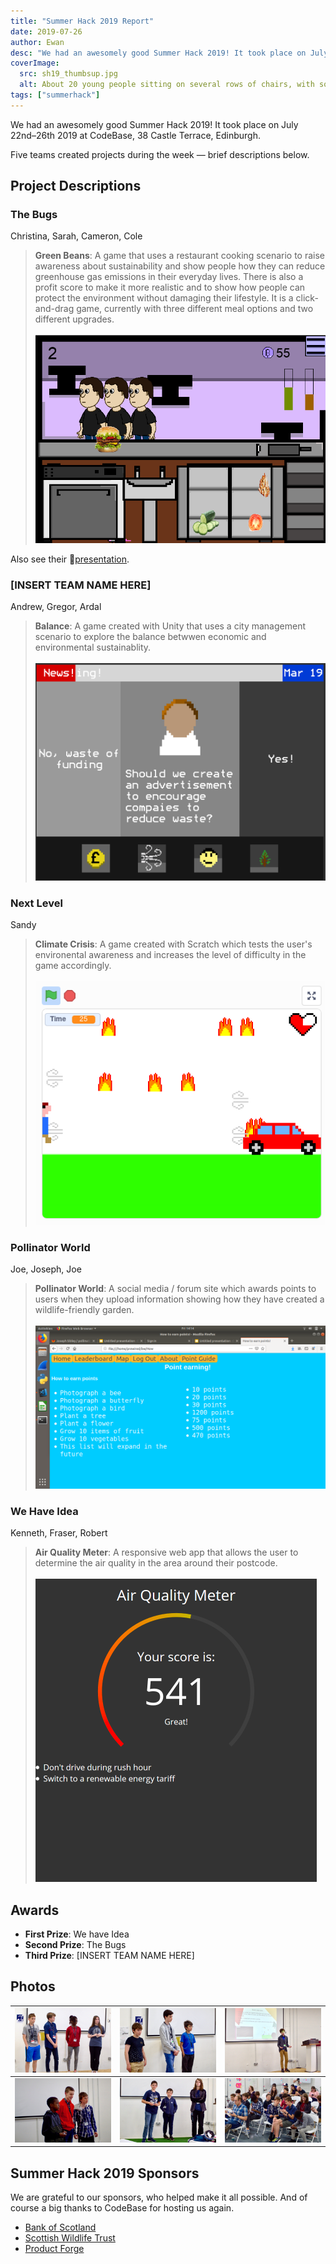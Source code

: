 ```yaml
---
title: "Summer Hack 2019 Report"
date: 2019-07-26
author: Ewan
desc: "We had an awesomely good Summer Hack 2019! It took place on July 22nd-26th 2019 at CodeBase."
coverImage:
  src: sh19_thumbsup.jpg
  alt: About 20 young people sitting on several rows of chairs, with some looking at a laptop together and one giving a thumbs up to the camera
tags: ["summerhack"]
---
```


We had an awesomely good Summer Hack 2019! It took place on July 22nd&ndash;26th 2019 at CodeBase, 38 Castle Terrace, Edinburgh.

Five teams created projects during the week &mdash; brief descriptions below.

## Project Descriptions

### The Bugs

Christina, Sarah, Cameron, Cole

> **Green Beans**: A game that uses a restaurant cooking scenario to raise awareness about sustainability and show people how they can reduce greenhouse gas emissions in their everyday lives.
There is also a profit score to make it more realistic and to show how people can protect the environment without damaging their lifestyle.
It is a click-and-drag game, currently with three different meal options and two different upgrades.
> <br><br>
> ![The Bugs](../assets/projects/sh19_thebugs.png)

Also see their 📄[presentation](/projects/sh19_The_Bugs.pdf).

### [INSERT TEAM NAME HERE]

Andrew, Gregor, Ardal

> **Balance**: A game created with Unity that uses a city management scenario to explore the balance betwwen economic and environmental sustainablity.
> <br><br>
> ![\[INSERT TEAM NAME HERE\]](../assets/projects/sh19_insertteamnamehere.png)

### Next Level

Sandy

> **Climate Crisis**: A game created with Scratch which tests the user's environental awareness and increases the level of difficulty in the game accordingly.
> <br><br>
> ![Next Level](../assets/projects/sh19_nextlevel.png)

### Pollinator World

Joe, Joseph, Joe

> **Pollinator World**: A social media / forum site which awards points to users when they  upload information showing how they have created a wildlife-friendly garden.
> <br><br>
> ![Pollinator World](../assets/projects/sh19_pollinatorworld.png)

### We Have Idea

Kenneth, Fraser, Robert

> **Air Quality Meter**: A responsive web app that allows the user to determine the air quality in the area around their postcode.
> <br><br>
> ![We Have Idea](../assets/projects/sh19_wehaveidea.png)

</div>

## Awards

* **First Prize**: We have Idea
* **Second Prize**: The Bugs
* **Third Prize**: [INSERT TEAM NAME HERE]

## Photos

| ![The Bugs](../assets/photos/sh19_thebugs.jpg) | ![\[INSERT TEAM NAME HERE\]](../assets/photos/sh19_insertteamnamehere.jpg) | ![Next Level](../assets/photos/sh19_nextlevel.jpg) |
| --- | --- | --- |
| ![Pollinator World](../assets/photos/sh19_pollinatorworld.jpg) | ![We Have Idea](../assets/photos/sh19_wehaveidea.jpg) | ![All participants, waiting on the presentations to begin](../assets/photos/sh19_chatting.jpg) |

## Summer Hack 2019 Sponsors

We are grateful to our sponsors, who helped make it all possible. And of course a big thanks to CodeBase for hosting us again.

* [Bank of Scotland](https://bankofscotland.co.uk/)
* [Scottish Wildlife Trust](https://scottishwildlifetrust.org.uk/)
* [Product Forge](https://productforge.io/)
